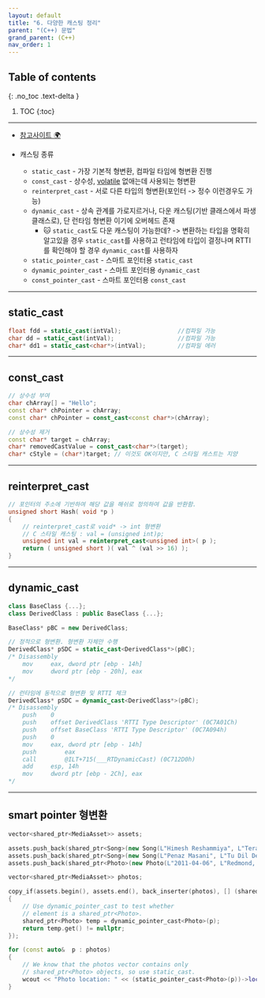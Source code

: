 ```yaml
---
layout: default
title: "6. 다양한 캐스팅 정리"
parent: "(C++) 문법"
grand_parent: (C++)
nav_order: 1
---
```


## Table of contents
{: .no_toc .text-delta }

1. TOC
{:toc}

---

* [참고사이트 🌍](https://ence2.github.io/2020/11/c-%EC%BA%90%EC%8A%A4%ED%8C%85-%EC%B4%9D%EC%A0%95%EB%A6%AC%EC%8A%A4%EB%A7%88%ED%8A%B8%ED%8F%AC%EC%9D%B8%ED%84%B0-%EC%BA%90%EC%8A%A4%ED%8C%85-%ED%8F%AC%ED%95%A8/)

* 캐스팅 종류
    * `static_cast` - 가장 기본적 형변환, 컴파일 타임에 형변환 진행
    * `const_cast` - 상수성, [volatile](https://taehyungs-programming-blog.github.io/blog/docs/cpp/cpp/2022-02-08-cpp-7/) 없애는데 사용되는 형변환
    * `reinterpret_cast` - 서로 다른 타입의 형변환(포인터 -> 정수 이런경우도 가능)
    * `dynamic_cast` - 상속 관계를 가로지르거나, 다운 캐스팅(기반 클래스에서 파생클래스로), 단 런타임 형변환 이기에 오버헤드 존재
        * 🐱 `static_cast`도 다운 캐스팅이 가능한데? -> 변환하는 타입을 명확히 알고있을 경우 `static_cast`를 사용하고 런타임에 타입이 결정나며 RTTI를 확인해야 할 경우 `dynamic_cast`를 사용하자
    * `static_pointer_cast` - 스마트 포인터용 `static_cast`
    * `dynamic_pointer_cast` - 스마트 포인터용 `dynamic_cast`
    * `const_pointer_cast` - 스마트 포인터용 `const_cast`

---

## static_cast

```cpp
float fdd = static_cast(intVal);                //컴파일 가능
char dd = static_cast(intVal);                  //컴파일 가능
char* dd1 = static_cast<char*>(intVal);         //컴파일 에러
```

---

## const_cast

```cpp
// 상수성 부여
char chArray[] = "Hello";
const char* chPointer = chArray;
const char* chPointer = const_cast<const char*>(chArray);

// 상수성 제거
const char* target = chArray;
char* removedCastValue = const_cast<char*>(target);
char* cStyle = (char*)target; // 이것도 OK이지만, C 스타일 캐스트는 지양
```

---

## reinterpret_cast

```cpp
// 포인터의 주소에 기반하여 해당 값을 해쉬로 정의하여 값을 반환함.
unsigned short Hash( void *p ) 
{
	// reinterpret_cast로 void* -> int 형변환
	// C 스타일 캐스팅 : val = (unsigned int)p;
	unsigned int val = reinterpret_cast<unsigned int>( p ); 
	return ( unsigned short )( val ^ (val >> 16) ); 
}
```

---

## dynamic_cast

```cpp
class BaseClass {...};
class DerivedClass : public BaseClass {...};

BaseClass* pBC = new DerivedClass;

// 정적으로 형변환. 형변환 자체만 수행
DerivedClass* pSDC = static_cast<DerivedClass*>(pBC);
/* Disassembly
	mov		eax, dword ptr [ebp - 14h] 
	mov		dword ptr [ebp - 20h], eax
*/

// 런타임에 동적으로 형변환 및 RTTI 체크
DerivedClass* pSDC = dynamic_cast<DerivedClass*>(pBC);
/* Disassembly
	push 	0
	push 	offset DerivedClass 'RTTI Type Descriptor' (0C7A01Ch)
	push 	offset BaseClass 'RTTI Type Descriptor' (0C7A094h)
	push 	0
	mov		eax, dword ptr [ebp - 14h]
	push		eax
	call		@ILT+715(___RTDynamicCast) (0C712D0h)
	add		esp, 14h
	mov		dword ptr [ebp - 2Ch], eax
*/
```

---

## smart pointer 형변환

```cpp
vector<shared_ptr<MediaAsset>> assets;

assets.push_back(shared_ptr<Song>(new Song(L"Himesh Reshammiya", L"Tera Surroor")));
assets.push_back(shared_ptr<Song>(new Song(L"Penaz Masani", L"Tu Dil De De")));
assets.push_back(shared_ptr<Photo>(new Photo(L"2011-04-06", L"Redmond, WA", L"Soccer field at Microsoft.")));

vector<shared_ptr<MediaAsset>> photos;

copy_if(assets.begin(), assets.end(), back_inserter(photos), [] (shared_ptr<MediaAsset> p) -> bool
{
    // Use dynamic_pointer_cast to test whether
    // element is a shared_ptr<Photo>.
    shared_ptr<Photo> temp = dynamic_pointer_cast<Photo>(p);		
    return temp.get() != nullptr;
});

for (const auto&  p : photos)
{
    // We know that the photos vector contains only 
    // shared_ptr<Photo> objects, so use static_cast.
    wcout << "Photo location: " << (static_pointer_cast<Photo>(p))->location_ << endl;
}
```